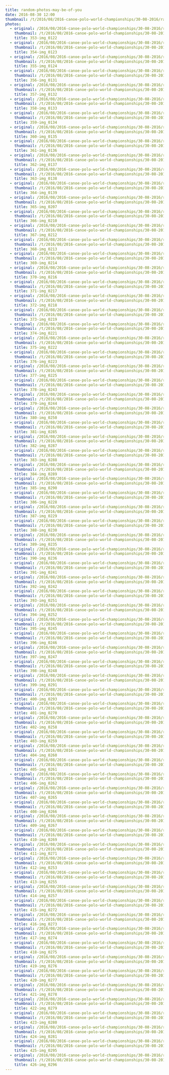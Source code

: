 ```yaml
---
title: random-photos-may-be-of-you
date: 2016-08-30 12:00
thumbnail: /t/2016/08/2016-canoe-polo-world-championships/30-08-2016/random-photos-may-be-of-you/353-img_0122.jpg
photos:
  - original: /2016/08/2016-canoe-polo-world-championships/30-08-2016/random-photos-may-be-of-you/353-img_0122.jpg
    thumbnail: /t/2016/08/2016-canoe-polo-world-championships/30-08-2016/random-photos-may-be-of-you/353-img_0122.jpg
    title: 353-img_0122
  - original: /2016/08/2016-canoe-polo-world-championships/30-08-2016/random-photos-may-be-of-you/354-img_0123.jpg
    thumbnail: /t/2016/08/2016-canoe-polo-world-championships/30-08-2016/random-photos-may-be-of-you/354-img_0123.jpg
    title: 354-img_0123
  - original: /2016/08/2016-canoe-polo-world-championships/30-08-2016/random-photos-may-be-of-you/355-img_0124.jpg
    thumbnail: /t/2016/08/2016-canoe-polo-world-championships/30-08-2016/random-photos-may-be-of-you/355-img_0124.jpg
    title: 355-img_0124
  - original: /2016/08/2016-canoe-polo-world-championships/30-08-2016/random-photos-may-be-of-you/356-img_0131.jpg
    thumbnail: /t/2016/08/2016-canoe-polo-world-championships/30-08-2016/random-photos-may-be-of-you/356-img_0131.jpg
    title: 356-img_0131
  - original: /2016/08/2016-canoe-polo-world-championships/30-08-2016/random-photos-may-be-of-you/357-img_0132.jpg
    thumbnail: /t/2016/08/2016-canoe-polo-world-championships/30-08-2016/random-photos-may-be-of-you/357-img_0132.jpg
    title: 357-img_0132
  - original: /2016/08/2016-canoe-polo-world-championships/30-08-2016/random-photos-may-be-of-you/358-img_0133.jpg
    thumbnail: /t/2016/08/2016-canoe-polo-world-championships/30-08-2016/random-photos-may-be-of-you/358-img_0133.jpg
    title: 358-img_0133
  - original: /2016/08/2016-canoe-polo-world-championships/30-08-2016/random-photos-may-be-of-you/359-img_0134.jpg
    thumbnail: /t/2016/08/2016-canoe-polo-world-championships/30-08-2016/random-photos-may-be-of-you/359-img_0134.jpg
    title: 359-img_0134
  - original: /2016/08/2016-canoe-polo-world-championships/30-08-2016/random-photos-may-be-of-you/360-img_0135.jpg
    thumbnail: /t/2016/08/2016-canoe-polo-world-championships/30-08-2016/random-photos-may-be-of-you/360-img_0135.jpg
    title: 360-img_0135
  - original: /2016/08/2016-canoe-polo-world-championships/30-08-2016/random-photos-may-be-of-you/361-img_0136.jpg
    thumbnail: /t/2016/08/2016-canoe-polo-world-championships/30-08-2016/random-photos-may-be-of-you/361-img_0136.jpg
    title: 361-img_0136
  - original: /2016/08/2016-canoe-polo-world-championships/30-08-2016/random-photos-may-be-of-you/362-img_0137.jpg
    thumbnail: /t/2016/08/2016-canoe-polo-world-championships/30-08-2016/random-photos-may-be-of-you/362-img_0137.jpg
    title: 362-img_0137
  - original: /2016/08/2016-canoe-polo-world-championships/30-08-2016/random-photos-may-be-of-you/363-img_0138.jpg
    thumbnail: /t/2016/08/2016-canoe-polo-world-championships/30-08-2016/random-photos-may-be-of-you/363-img_0138.jpg
    title: 363-img_0138
  - original: /2016/08/2016-canoe-polo-world-championships/30-08-2016/random-photos-may-be-of-you/364-img_0139.jpg
    thumbnail: /t/2016/08/2016-canoe-polo-world-championships/30-08-2016/random-photos-may-be-of-you/364-img_0139.jpg
    title: 364-img_0139
  - original: /2016/08/2016-canoe-polo-world-championships/30-08-2016/random-photos-may-be-of-you/365-img_0207.jpg
    thumbnail: /t/2016/08/2016-canoe-polo-world-championships/30-08-2016/random-photos-may-be-of-you/365-img_0207.jpg
    title: 365-img_0207
  - original: /2016/08/2016-canoe-polo-world-championships/30-08-2016/random-photos-may-be-of-you/366-img_0210.jpg
    thumbnail: /t/2016/08/2016-canoe-polo-world-championships/30-08-2016/random-photos-may-be-of-you/366-img_0210.jpg
    title: 366-img_0210
  - original: /2016/08/2016-canoe-polo-world-championships/30-08-2016/random-photos-may-be-of-you/367-img_0212.jpg
    thumbnail: /t/2016/08/2016-canoe-polo-world-championships/30-08-2016/random-photos-may-be-of-you/367-img_0212.jpg
    title: 367-img_0212
  - original: /2016/08/2016-canoe-polo-world-championships/30-08-2016/random-photos-may-be-of-you/368-img_0213.jpg
    thumbnail: /t/2016/08/2016-canoe-polo-world-championships/30-08-2016/random-photos-may-be-of-you/368-img_0213.jpg
    title: 368-img_0213
  - original: /2016/08/2016-canoe-polo-world-championships/30-08-2016/random-photos-may-be-of-you/369-img_0214.jpg
    thumbnail: /t/2016/08/2016-canoe-polo-world-championships/30-08-2016/random-photos-may-be-of-you/369-img_0214.jpg
    title: 369-img_0214
  - original: /2016/08/2016-canoe-polo-world-championships/30-08-2016/random-photos-may-be-of-you/370-img_0216.jpg
    thumbnail: /t/2016/08/2016-canoe-polo-world-championships/30-08-2016/random-photos-may-be-of-you/370-img_0216.jpg
    title: 370-img_0216
  - original: /2016/08/2016-canoe-polo-world-championships/30-08-2016/random-photos-may-be-of-you/371-img_0217.jpg
    thumbnail: /t/2016/08/2016-canoe-polo-world-championships/30-08-2016/random-photos-may-be-of-you/371-img_0217.jpg
    title: 371-img_0217
  - original: /2016/08/2016-canoe-polo-world-championships/30-08-2016/random-photos-may-be-of-you/372-img_0218.jpg
    thumbnail: /t/2016/08/2016-canoe-polo-world-championships/30-08-2016/random-photos-may-be-of-you/372-img_0218.jpg
    title: 372-img_0218
  - original: /2016/08/2016-canoe-polo-world-championships/30-08-2016/random-photos-may-be-of-you/373-img_0219.jpg
    thumbnail: /t/2016/08/2016-canoe-polo-world-championships/30-08-2016/random-photos-may-be-of-you/373-img_0219.jpg
    title: 373-img_0219
  - original: /2016/08/2016-canoe-polo-world-championships/30-08-2016/random-photos-may-be-of-you/374-img_0221.jpg
    thumbnail: /t/2016/08/2016-canoe-polo-world-championships/30-08-2016/random-photos-may-be-of-you/374-img_0221.jpg
    title: 374-img_0221
  - original: /2016/08/2016-canoe-polo-world-championships/30-08-2016/random-photos-may-be-of-you/375-img_0222.jpg
    thumbnail: /t/2016/08/2016-canoe-polo-world-championships/30-08-2016/random-photos-may-be-of-you/375-img_0222.jpg
    title: 375-img_0222
  - original: /2016/08/2016-canoe-polo-world-championships/30-08-2016/random-photos-may-be-of-you/376-img_0223.jpg
    thumbnail: /t/2016/08/2016-canoe-polo-world-championships/30-08-2016/random-photos-may-be-of-you/376-img_0223.jpg
    title: 376-img_0223
  - original: /2016/08/2016-canoe-polo-world-championships/30-08-2016/random-photos-may-be-of-you/377-img_0225.jpg
    thumbnail: /t/2016/08/2016-canoe-polo-world-championships/30-08-2016/random-photos-may-be-of-you/377-img_0225.jpg
    title: 377-img_0225
  - original: /2016/08/2016-canoe-polo-world-championships/30-08-2016/random-photos-may-be-of-you/378-img_0243.jpg
    thumbnail: /t/2016/08/2016-canoe-polo-world-championships/30-08-2016/random-photos-may-be-of-you/378-img_0243.jpg
    title: 378-img_0243
  - original: /2016/08/2016-canoe-polo-world-championships/30-08-2016/random-photos-may-be-of-you/379-img_0244.jpg
    thumbnail: /t/2016/08/2016-canoe-polo-world-championships/30-08-2016/random-photos-may-be-of-you/379-img_0244.jpg
    title: 379-img_0244
  - original: /2016/08/2016-canoe-polo-world-championships/30-08-2016/random-photos-may-be-of-you/380-img_0250.jpg
    thumbnail: /t/2016/08/2016-canoe-polo-world-championships/30-08-2016/random-photos-may-be-of-you/380-img_0250.jpg
    title: 380-img_0250
  - original: /2016/08/2016-canoe-polo-world-championships/30-08-2016/random-photos-may-be-of-you/381-img_0285.jpg
    thumbnail: /t/2016/08/2016-canoe-polo-world-championships/30-08-2016/random-photos-may-be-of-you/381-img_0285.jpg
    title: 381-img_0285
  - original: /2016/08/2016-canoe-polo-world-championships/30-08-2016/random-photos-may-be-of-you/382-img_0287.jpg
    thumbnail: /t/2016/08/2016-canoe-polo-world-championships/30-08-2016/random-photos-may-be-of-you/382-img_0287.jpg
    title: 382-img_0287
  - original: /2016/08/2016-canoe-polo-world-championships/30-08-2016/random-photos-may-be-of-you/383-img_0288.jpg
    thumbnail: /t/2016/08/2016-canoe-polo-world-championships/30-08-2016/random-photos-may-be-of-you/383-img_0288.jpg
    title: 383-img_0288
  - original: /2016/08/2016-canoe-polo-world-championships/30-08-2016/random-photos-may-be-of-you/384-img_0289.jpg
    thumbnail: /t/2016/08/2016-canoe-polo-world-championships/30-08-2016/random-photos-may-be-of-you/384-img_0289.jpg
    title: 384-img_0289
  - original: /2016/08/2016-canoe-polo-world-championships/30-08-2016/random-photos-may-be-of-you/385-img_0290.jpg
    thumbnail: /t/2016/08/2016-canoe-polo-world-championships/30-08-2016/random-photos-may-be-of-you/385-img_0290.jpg
    title: 385-img_0290
  - original: /2016/08/2016-canoe-polo-world-championships/30-08-2016/random-photos-may-be-of-you/386-img_0228.jpg
    thumbnail: /t/2016/08/2016-canoe-polo-world-championships/30-08-2016/random-photos-may-be-of-you/386-img_0228.jpg
    title: 386-img_0228
  - original: /2016/08/2016-canoe-polo-world-championships/30-08-2016/random-photos-may-be-of-you/387-img_0229.jpg
    thumbnail: /t/2016/08/2016-canoe-polo-world-championships/30-08-2016/random-photos-may-be-of-you/387-img_0229.jpg
    title: 387-img_0229
  - original: /2016/08/2016-canoe-polo-world-championships/30-08-2016/random-photos-may-be-of-you/388-img_0230.jpg
    thumbnail: /t/2016/08/2016-canoe-polo-world-championships/30-08-2016/random-photos-may-be-of-you/388-img_0230.jpg
    title: 388-img_0230
  - original: /2016/08/2016-canoe-polo-world-championships/30-08-2016/random-photos-may-be-of-you/389-img_0235.jpg
    thumbnail: /t/2016/08/2016-canoe-polo-world-championships/30-08-2016/random-photos-may-be-of-you/389-img_0235.jpg
    title: 389-img_0235
  - original: /2016/08/2016-canoe-polo-world-championships/30-08-2016/random-photos-may-be-of-you/390-img_0236.jpg
    thumbnail: /t/2016/08/2016-canoe-polo-world-championships/30-08-2016/random-photos-may-be-of-you/390-img_0236.jpg
    title: 390-img_0236
  - original: /2016/08/2016-canoe-polo-world-championships/30-08-2016/random-photos-may-be-of-you/391-img_0241.jpg
    thumbnail: /t/2016/08/2016-canoe-polo-world-championships/30-08-2016/random-photos-may-be-of-you/391-img_0241.jpg
    title: 391-img_0241
  - original: /2016/08/2016-canoe-polo-world-championships/30-08-2016/random-photos-may-be-of-you/392-img_0242.jpg
    thumbnail: /t/2016/08/2016-canoe-polo-world-championships/30-08-2016/random-photos-may-be-of-you/392-img_0242.jpg
    title: 392-img_0242
  - original: /2016/08/2016-canoe-polo-world-championships/30-08-2016/random-photos-may-be-of-you/393-img_0251.jpg
    thumbnail: /t/2016/08/2016-canoe-polo-world-championships/30-08-2016/random-photos-may-be-of-you/393-img_0251.jpg
    title: 393-img_0251
  - original: /2016/08/2016-canoe-polo-world-championships/30-08-2016/random-photos-may-be-of-you/394-img_0252.jpg
    thumbnail: /t/2016/08/2016-canoe-polo-world-championships/30-08-2016/random-photos-may-be-of-you/394-img_0252.jpg
    title: 394-img_0252
  - original: /2016/08/2016-canoe-polo-world-championships/30-08-2016/random-photos-may-be-of-you/395-img_0245.jpg
    thumbnail: /t/2016/08/2016-canoe-polo-world-championships/30-08-2016/random-photos-may-be-of-you/395-img_0245.jpg
    title: 395-img_0245
  - original: /2016/08/2016-canoe-polo-world-championships/30-08-2016/random-photos-may-be-of-you/396-img_0246.jpg
    thumbnail: /t/2016/08/2016-canoe-polo-world-championships/30-08-2016/random-photos-may-be-of-you/396-img_0246.jpg
    title: 396-img_0246
  - original: /2016/08/2016-canoe-polo-world-championships/30-08-2016/random-photos-may-be-of-you/397-img_0247.jpg
    thumbnail: /t/2016/08/2016-canoe-polo-world-championships/30-08-2016/random-photos-may-be-of-you/397-img_0247.jpg
    title: 397-img_0247
  - original: /2016/08/2016-canoe-polo-world-championships/30-08-2016/random-photos-may-be-of-you/398-img_0248.jpg
    thumbnail: /t/2016/08/2016-canoe-polo-world-championships/30-08-2016/random-photos-may-be-of-you/398-img_0248.jpg
    title: 398-img_0248
  - original: /2016/08/2016-canoe-polo-world-championships/30-08-2016/random-photos-may-be-of-you/399-img_0291.jpg
    thumbnail: /t/2016/08/2016-canoe-polo-world-championships/30-08-2016/random-photos-may-be-of-you/399-img_0291.jpg
    title: 399-img_0291
  - original: /2016/08/2016-canoe-polo-world-championships/30-08-2016/random-photos-may-be-of-you/400-img_0293.jpg
    thumbnail: /t/2016/08/2016-canoe-polo-world-championships/30-08-2016/random-photos-may-be-of-you/400-img_0293.jpg
    title: 400-img_0293
  - original: /2016/08/2016-canoe-polo-world-championships/30-08-2016/random-photos-may-be-of-you/401-img_0270.jpg
    thumbnail: /t/2016/08/2016-canoe-polo-world-championships/30-08-2016/random-photos-may-be-of-you/401-img_0270.jpg
    title: 401-img_0270
  - original: /2016/08/2016-canoe-polo-world-championships/30-08-2016/random-photos-may-be-of-you/402-img_0258.jpg
    thumbnail: /t/2016/08/2016-canoe-polo-world-championships/30-08-2016/random-photos-may-be-of-you/402-img_0258.jpg
    title: 402-img_0258
  - original: /2016/08/2016-canoe-polo-world-championships/30-08-2016/random-photos-may-be-of-you/403-img_0259.jpg
    thumbnail: /t/2016/08/2016-canoe-polo-world-championships/30-08-2016/random-photos-may-be-of-you/403-img_0259.jpg
    title: 403-img_0259
  - original: /2016/08/2016-canoe-polo-world-championships/30-08-2016/random-photos-may-be-of-you/404-img_0260.jpg
    thumbnail: /t/2016/08/2016-canoe-polo-world-championships/30-08-2016/random-photos-may-be-of-you/404-img_0260.jpg
    title: 404-img_0260
  - original: /2016/08/2016-canoe-polo-world-championships/30-08-2016/random-photos-may-be-of-you/405-img_0261.jpg
    thumbnail: /t/2016/08/2016-canoe-polo-world-championships/30-08-2016/random-photos-may-be-of-you/405-img_0261.jpg
    title: 405-img_0261
  - original: /2016/08/2016-canoe-polo-world-championships/30-08-2016/random-photos-may-be-of-you/406-img_0262.jpg
    thumbnail: /t/2016/08/2016-canoe-polo-world-championships/30-08-2016/random-photos-may-be-of-you/406-img_0262.jpg
    title: 406-img_0262
  - original: /2016/08/2016-canoe-polo-world-championships/30-08-2016/random-photos-may-be-of-you/407-img_0265.jpg
    thumbnail: /t/2016/08/2016-canoe-polo-world-championships/30-08-2016/random-photos-may-be-of-you/407-img_0265.jpg
    title: 407-img_0265
  - original: /2016/08/2016-canoe-polo-world-championships/30-08-2016/random-photos-may-be-of-you/408-img_0266.jpg
    thumbnail: /t/2016/08/2016-canoe-polo-world-championships/30-08-2016/random-photos-may-be-of-you/408-img_0266.jpg
    title: 408-img_0266
  - original: /2016/08/2016-canoe-polo-world-championships/30-08-2016/random-photos-may-be-of-you/409-img_0267.jpg
    thumbnail: /t/2016/08/2016-canoe-polo-world-championships/30-08-2016/random-photos-may-be-of-you/409-img_0267.jpg
    title: 409-img_0267
  - original: /2016/08/2016-canoe-polo-world-championships/30-08-2016/random-photos-may-be-of-you/410-img_0269.jpg
    thumbnail: /t/2016/08/2016-canoe-polo-world-championships/30-08-2016/random-photos-may-be-of-you/410-img_0269.jpg
    title: 410-img_0269
  - original: /2016/08/2016-canoe-polo-world-championships/30-08-2016/random-photos-may-be-of-you/411-img_0271.jpg
    thumbnail: /t/2016/08/2016-canoe-polo-world-championships/30-08-2016/random-photos-may-be-of-you/411-img_0271.jpg
    title: 411-img_0271
  - original: /2016/08/2016-canoe-polo-world-championships/30-08-2016/random-photos-may-be-of-you/412-img_0253.jpg
    thumbnail: /t/2016/08/2016-canoe-polo-world-championships/30-08-2016/random-photos-may-be-of-you/412-img_0253.jpg
    title: 412-img_0253
  - original: /2016/08/2016-canoe-polo-world-championships/30-08-2016/random-photos-may-be-of-you/413-img_0255.jpg
    thumbnail: /t/2016/08/2016-canoe-polo-world-championships/30-08-2016/random-photos-may-be-of-you/413-img_0255.jpg
    title: 413-img_0255
  - original: /2016/08/2016-canoe-polo-world-championships/30-08-2016/random-photos-may-be-of-you/414-img_0257.jpg
    thumbnail: /t/2016/08/2016-canoe-polo-world-championships/30-08-2016/random-photos-may-be-of-you/414-img_0257.jpg
    title: 414-img_0257
  - original: /2016/08/2016-canoe-polo-world-championships/30-08-2016/random-photos-may-be-of-you/415-img_0272.jpg
    thumbnail: /t/2016/08/2016-canoe-polo-world-championships/30-08-2016/random-photos-may-be-of-you/415-img_0272.jpg
    title: 415-img_0272
  - original: /2016/08/2016-canoe-polo-world-championships/30-08-2016/random-photos-may-be-of-you/416-img_0273.jpg
    thumbnail: /t/2016/08/2016-canoe-polo-world-championships/30-08-2016/random-photos-may-be-of-you/416-img_0273.jpg
    title: 416-img_0273
  - original: /2016/08/2016-canoe-polo-world-championships/30-08-2016/random-photos-may-be-of-you/417-img_0274.jpg
    thumbnail: /t/2016/08/2016-canoe-polo-world-championships/30-08-2016/random-photos-may-be-of-you/417-img_0274.jpg
    title: 417-img_0274
  - original: /2016/08/2016-canoe-polo-world-championships/30-08-2016/random-photos-may-be-of-you/418-img_0275.jpg
    thumbnail: /t/2016/08/2016-canoe-polo-world-championships/30-08-2016/random-photos-may-be-of-you/418-img_0275.jpg
    title: 418-img_0275
  - original: /2016/08/2016-canoe-polo-world-championships/30-08-2016/random-photos-may-be-of-you/419-img_0276.jpg
    thumbnail: /t/2016/08/2016-canoe-polo-world-championships/30-08-2016/random-photos-may-be-of-you/419-img_0276.jpg
    title: 419-img_0276
  - original: /2016/08/2016-canoe-polo-world-championships/30-08-2016/random-photos-may-be-of-you/420-img_0277.jpg
    thumbnail: /t/2016/08/2016-canoe-polo-world-championships/30-08-2016/random-photos-may-be-of-you/420-img_0277.jpg
    title: 420-img_0277
  - original: /2016/08/2016-canoe-polo-world-championships/30-08-2016/random-photos-may-be-of-you/421-img_0278.jpg
    thumbnail: /t/2016/08/2016-canoe-polo-world-championships/30-08-2016/random-photos-may-be-of-you/421-img_0278.jpg
    title: 421-img_0278
  - original: /2016/08/2016-canoe-polo-world-championships/30-08-2016/random-photos-may-be-of-you/422-img_0279.jpg
    thumbnail: /t/2016/08/2016-canoe-polo-world-championships/30-08-2016/random-photos-may-be-of-you/422-img_0279.jpg
    title: 422-img_0279
  - original: /2016/08/2016-canoe-polo-world-championships/30-08-2016/random-photos-may-be-of-you/423-img_0280.jpg
    thumbnail: /t/2016/08/2016-canoe-polo-world-championships/30-08-2016/random-photos-may-be-of-you/423-img_0280.jpg
    title: 423-img_0280
  - original: /2016/08/2016-canoe-polo-world-championships/30-08-2016/random-photos-may-be-of-you/424-img_0281.jpg
    thumbnail: /t/2016/08/2016-canoe-polo-world-championships/30-08-2016/random-photos-may-be-of-you/424-img_0281.jpg
    title: 424-img_0281
  - original: /2016/08/2016-canoe-polo-world-championships/30-08-2016/random-photos-may-be-of-you/425-img_0295.jpg
    thumbnail: /t/2016/08/2016-canoe-polo-world-championships/30-08-2016/random-photos-may-be-of-you/425-img_0295.jpg
    title: 425-img_0295
  - original: /2016/08/2016-canoe-polo-world-championships/30-08-2016/random-photos-may-be-of-you/426-img_0296.jpg
    thumbnail: /t/2016/08/2016-canoe-polo-world-championships/30-08-2016/random-photos-may-be-of-you/426-img_0296.jpg
    title: 426-img_0296
---
```

